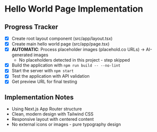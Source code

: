 # Hello World Page Implementation

## Progress Tracker

- [x] Create root layout component (src/app/layout.tsx)
- [x] Create main hello world page (src/app/page.tsx)
- [x] **AUTOMATIC**: Process placeholder images (placehold.co URLs) → AI-generated images
  - No placeholders detected in this project - step skipped
- [x] Build the application with `npm run build -- --no-lint`
- [x] Start the server with `npm start`
- [x] Test the application with API validation
- [x] Get preview URL for final testing

## Implementation Notes

- Using Next.js App Router structure
- Clean, modern design with Tailwind CSS
- Responsive layout with centered content
- No external icons or images - pure typography design
